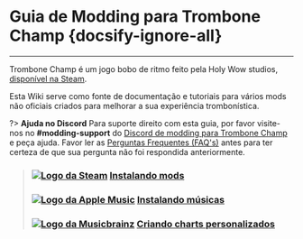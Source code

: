 # Guia de Modding para Trombone Champ {docsify-ignore-all}
---
Trombone Champ é um jogo bobo de ritmo feito pela Holy Wow studios, [disponível na Steam](https://store.steampowered.com/app/1059990/Trombone_Champ/).

Esta Wiki serve como fonte de documentação e tutoriais para vários mods não oficiais criados para melhorar a sua experiência trombonística.

?> **Ajuda no Discord** Para suporte direito com esta guia, por favor visite-nos no **#modding-support** do [Discord de modding para Trombone Champ](https://discord.gg/KVzKRsbetJ) e peça ajuda. Favor ler as [Perguntas Frequentes (FAQ's)](faq) antes para ter certeza de que sua pergunta não foi respondida anteriormente.

> ### [![Logo da Steam](https://icongr.am/simple/steam.svg?color=A9A9A9&size=18.72)](pc-guide)&nbsp;[**Instalando mods**](installing-mods)
> 
> ### [![Logo da Apple Music](https://icongr.am/simple/applemusic.svg?color=A9A9A9&size=18.72)](pc-guide)&nbsp;[**Instalando músicas**](installing-songs)
> 
> ### [![Logo da Musicbrainz](https://icongr.am/simple/musicbrainz.svg?color=A9A9A9&size=18.72)](pc-guide)&nbsp;[**Criando charts personalizados**](creating-charts)
> 
><!-- > ### \[![Steam Logo\](https://icongr.am/simple/steam.svg?color=A9A9A9&size=18.72)](pc-guide)&nbsp;\[**Creating Mods**\](pc-guide) -->